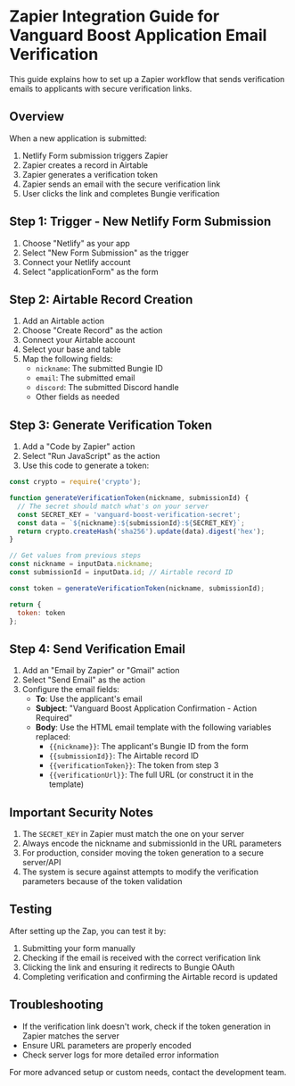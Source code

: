 # Zapier Integration Guide for Vanguard Boost Application Email Verification

This guide explains how to set up a Zapier workflow that sends verification emails to applicants with secure verification links.

## Overview

When a new application is submitted:
1. Netlify Form submission triggers Zapier
2. Zapier creates a record in Airtable
3. Zapier generates a verification token
4. Zapier sends an email with the secure verification link
5. User clicks the link and completes Bungie verification

## Step 1: Trigger - New Netlify Form Submission

1. Choose "Netlify" as your app
2. Select "New Form Submission" as the trigger
3. Connect your Netlify account
4. Select "applicationForm" as the form

## Step 2: Airtable Record Creation

1. Add an Airtable action
2. Choose "Create Record" as the action
3. Connect your Airtable account
4. Select your base and table
5. Map the following fields:
   - `nickname`: The submitted Bungie ID
   - `email`: The submitted email
   - `discord`: The submitted Discord handle
   - Other fields as needed

## Step 3: Generate Verification Token

1. Add a "Code by Zapier" action
2. Select "Run JavaScript" as the action
3. Use this code to generate a token:

```javascript
const crypto = require('crypto');

function generateVerificationToken(nickname, submissionId) {
  // The secret should match what's on your server
  const SECRET_KEY = 'vanguard-boost-verification-secret';
  const data = `${nickname}:${submissionId}:${SECRET_KEY}`;
  return crypto.createHash('sha256').update(data).digest('hex');
}

// Get values from previous steps
const nickname = inputData.nickname;
const submissionId = inputData.id; // Airtable record ID

const token = generateVerificationToken(nickname, submissionId);

return {
  token: token
};
```

## Step 4: Send Verification Email

1. Add an "Email by Zapier" or "Gmail" action
2. Select "Send Email" as the action
3. Configure the email fields:
   - **To**: Use the applicant's email
   - **Subject**: "Vanguard Boost Application Confirmation - Action Required"
   - **Body**: Use the HTML email template with the following variables replaced:
     - `{{nickname}}`: The applicant's Bungie ID from the form
     - `{{submissionId}}`: The Airtable record ID
     - `{{verificationToken}}`: The token from step 3
     - `{{verificationUrl}}`: The full URL (or construct it in the template)

## Important Security Notes

1. The `SECRET_KEY` in Zapier must match the one on your server
2. Always encode the nickname and submissionId in the URL parameters
3. For production, consider moving the token generation to a secure server/API
4. The system is secure against attempts to modify the verification parameters because of the token validation

## Testing

After setting up the Zap, you can test it by:
1. Submitting your form manually
2. Checking if the email is received with the correct verification link
3. Clicking the link and ensuring it redirects to Bungie OAuth
4. Completing verification and confirming the Airtable record is updated

## Troubleshooting

- If the verification link doesn't work, check if the token generation in Zapier matches the server
- Ensure URL parameters are properly encoded
- Check server logs for more detailed error information

For more advanced setup or custom needs, contact the development team. 
